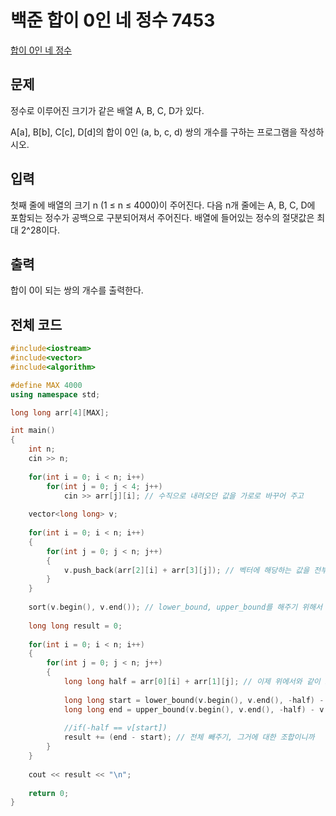 # 백준 합이 0인 네 정수 7453
[합이 0인 네 정수](https://www.acmicpc.net/problem/7453)

## 문제

정수로 이루어진 크기가 같은 배열 A, B, C, D가 있다.

A[a], B[b], C[c], D[d]의 합이 0인 (a, b, c, d) 쌍의 개수를 구하는 프로그램을 작성하시오.

## 입력
첫째 줄에 배열의 크기 n (1 ≤ n ≤ 4000)이 주어진다. 다음 n개 줄에는 A, B, C, D에 포함되는 정수가 공백으로 구분되어져서 주어진다. 배열에 들어있는 정수의 절댓값은 최대 2^28이다.

## 출력
합이 0이 되는 쌍의 개수를 출력한다.

## 전체 코드


```c++
#include<iostream>
#include<vector>
#include<algorithm>

#define MAX 4000
using namespace std;

long long arr[4][MAX];

int main()
{
	int n;
	cin >> n;
	
	for(int i = 0; i < n; i++)
		for(int j = 0; j < 4; j++)
			cin >> arr[j][i]; // 수직으로 내려오던 값을 가로로 바꾸어 주고
			
	vector<long long> v;
	
	for(int i = 0; i < n; i++)
	{
		for(int j = 0; j < n; j++)
		{
			v.push_back(arr[2][i] + arr[3][j]); // 벡터에 해당하는 값을 전부 집어넣어준다. 갯수를 구하는것이므로 상관이 없다. 무슨 숫자인지 구하라고 하면 상관이 있다.
		}
	}
	
	sort(v.begin(), v.end()); // lower_bound, upper_bound를 해주기 위해서 sort를 해줘야 한다.
	
	long long result = 0;
	
	for(int i = 0; i < n; i++)
	{
		for(int j = 0; j < n; j++)
		{
			long long half = arr[0][i] + arr[1][j]; // 이제 위에서와 같이 모든 조합을 알아보는 과정
			
			long long start = lower_bound(v.begin(), v.end(), -half) - v.begin(); // -half이상되는 곳이 있는지 찾기
			long long end = upper_bound(v.begin(), v.end(), -half) - v.begin(); // -half를 초과하는 곳이 있는지 찾기
			
			//if(-half == v[start])
			result += (end - start); // 전체 빼주기, 그거에 대한 조합이니까
		}
	}
	
	cout << result << "\n";
	
	return 0;
}
```
